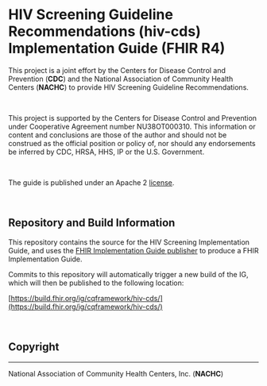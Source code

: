# HIV Screening Guideline Recommendations (hiv-cds) Implementation Guide (FHIR R4)

This project is a joint effort by the Centers for Disease Control and Prevention (**CDC**) and the National Association of Community Health Centers (**NACHC**) to provide HIV Screening Guideline Recommendations.

<br/>

This project is supported by the Centers for Disease Control and Prevention under Cooperative Agreement number NU38OT000310. This information or content and conclusions are those of the author and should not be construed as the official position or policy of, nor should any endorsements be inferred by CDC, HRSA, HHS, IP or the U.S. Government.

<br/>

The guide is published under an Apache 2 [license](LICENSE).

<br/>

## Repository and Build Information

This repository contains the source for the HIV Screening Implementation Guide, and uses the [FHIR Implementation Guide publisher](http://wiki.hl7.org/index.php?title=IG_Publisher_Documentation) to produce a FHIR Implementation Guide.

Commits to this repository will automatically trigger a new build of the IG, which will then be published to the following location:

[https://build.fhir.org/ig/cqframework/hiv-cds/](https://build.fhir.org/ig/cqframework/hiv-cds/)

<br/>

## Copyright 

***

National Association of Community Health Centers, Inc. (**NACHC**)

